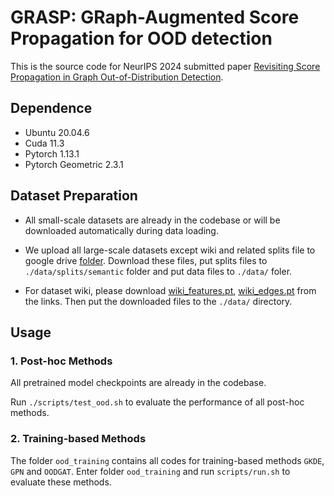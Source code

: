# GRASP: GRaph-Augmented Score Propagation for OOD detection
This is the source code for NeurIPS 2024 submitted paper [Revisiting Score Propagation in Graph Out-of-Distribution Detection](https://openreview.net/forum?id=jb5qN3212b).

## Dependence

- Ubuntu 20.04.6
- Cuda 11.3
- Pytorch 1.13.1
- Pytorch Geometric 2.3.1

## Dataset Preparation

- All small-scale datasets are already in the codebase or will be downloaded automatically during data loading.
- We upload all large-scale datasets except wiki and related splits file to google drive [folder](https://drive.google.com/drive/folders/1gtLkgLMgSz9xrO8GG0rzUzyhrL60npX4?usp=sharing). Download these files, put splits files to `./data/splits/semantic` folder and put data files to `./data/` foler.

- For dataset wiki, please download [wiki_features.pt](https://drive.google.com/file/d/1ySNspxbK-snNoAZM7oxiWGvOnTRdSyEK/view?usp=sharing), [wiki_edges.pt](https://drive.google.com/file/d/14X7FlkjrlUgmnsYtPwdh-gGuFla4yb5u/view?usp=sharing) from the links. Then put the downloaded files to the `./data/` directory.

## Usage

### 1. Post-hoc Methods

All pretrained model checkpoints are already in the codebase. 

Run `./scripts/test_ood.sh` to evaluate the performance of all post-hoc methods. 

  
### 2. Training-based Methods

The folder `ood_training` contains all codes for training-based methods `GKDE`, `GPN` and `OODGAT`. Enter folder `ood_training` and run `scripts/run.sh` to evaluate these methods.
